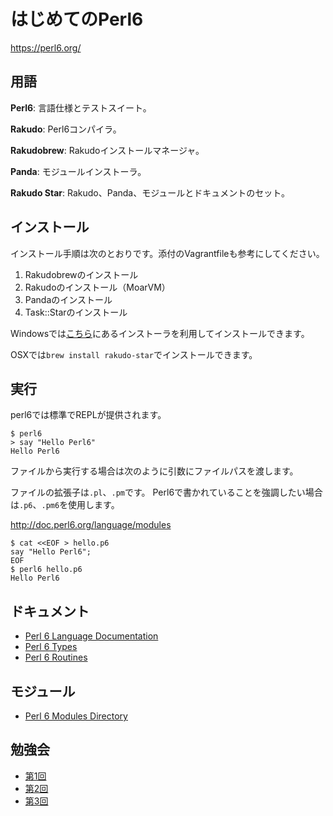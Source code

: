 # はじめてのPerl6

https://perl6.org/

## 用語

**Perl6**:
言語仕様とテストスイート。

**Rakudo**:
Perl6コンパイラ。

**Rakudobrew**:
Rakudoインストールマネージャ。

**Panda**:
モジュールインストーラ。

**Rakudo Star**:
Rakudo、Panda、モジュールとドキュメントのセット。

## インストール

インストール手順は次のとおりです。添付のVagrantfileも参考にしてください。

1. Rakudobrewのインストール
2. Rakudoのインストール（MoarVM）
3. Pandaのインストール
4. Task::Starのインストール

Windowsでは[こちら](http://rakudo.org/downloads/star/)にあるインストーラを利用してインストールできます。

OSXでは`brew install rakudo-star`でインストールできます。

## 実行

perl6では標準でREPLが提供されます。

```
$ perl6
> say "Hello Perl6"
Hello Perl6
```

ファイルから実行する場合は次のように引数にファイルパスを渡します。

ファイルの拡張子は`.pl`、`.pm`です。
Perl6で書かれていることを強調したい場合は`.p6`、`.pm6`を使用します。

http://doc.perl6.org/language/modules

```
$ cat <<EOF > hello.p6
say "Hello Perl6";
EOF
$ perl6 hello.p6
Hello Perl6
```

## ドキュメント

* [Perl 6 Language Documentation](https://doc.perl6.org/language.html)
* [Perl 6 Types](https://doc.perl6.org/type.html)
* [Perl 6 Routines](https://doc.perl6.org/routine.html)

## モジュール

* [Perl 6 Modules Directory](https://modules.perl6.org/)

## 勉強会

* [第1回](01.md)
* [第2回](02.md)
* [第3回](03.md)
